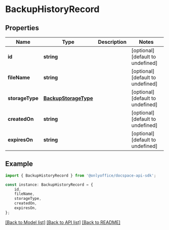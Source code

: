 # BackupHistoryRecord


## Properties

Name | Type | Description | Notes
------------ | ------------- | ------------- | -------------
**id** | **string** |  | [optional] [default to undefined]
**fileName** | **string** |  | [optional] [default to undefined]
**storageType** | [**BackupStorageType**](BackupStorageType.md) |  | [optional] [default to undefined]
**createdOn** | **string** |  | [optional] [default to undefined]
**expiresOn** | **string** |  | [optional] [default to undefined]

## Example

```typescript
import { BackupHistoryRecord } from '@onlyoffice/docspace-api-sdk';

const instance: BackupHistoryRecord = {
    id,
    fileName,
    storageType,
    createdOn,
    expiresOn,
};
```

[[Back to Model list]](../README.md#documentation-for-models) [[Back to API list]](../README.md#documentation-for-api-endpoints) [[Back to README]](../README.md)
